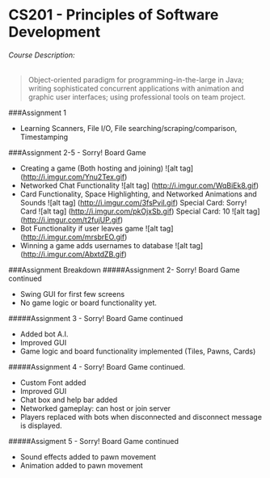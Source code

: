 # CS201 - Principles of Software Development

###### Course Description:
>Object-oriented paradigm for programming-in-the-large in Java; writing sophisticated concurrent applications with animation and graphic user interfaces; using professional tools on team project.


###Assignment 1
- Learning Scanners, File I/O, File searching/scraping/comparison, Timestamping

###Assignment 2-5 - Sorry! Board Game
- Creating a game (Both hosting and joining)
![alt tag] (http://i.imgur.com/Ynu2Tex.gif)
- Networked Chat Functionality
![alt tag] (http://i.imgur.com/WqBiEk8.gif)
- Card Functionality, Space Highlighting, and Networked Animations and Sounds
![alt tag] (http://i.imgur.com/3fsPviI.gif)
Special Card: Sorry! Card
![alt tag] (http://i.imgur.com/pkOjxSb.gif)
Special Card: 10
![alt tag] (http://i.imgur.com/t2fujUP.gif)
- Bot Functionality if user leaves game
![alt tag] (http://i.imgur.com/mrsbrEO.gif)
- Winning a game adds usernames to database
![alt tag] (http://i.imgur.com/AbxtdZB.gif)

###Assignment Breakdown
#####Assignment 2- Sorry! Board Game continued
- Swing GUI for first few screens
- No game logic or board functionality yet.

#####Assignment 3 - Sorry! Board Game continued
- Added bot A.I.
- Improved GUI
- Game logic and board functionality implemented (Tiles, Pawns, Cards)

#####Assignment 4 - Sorry! Board Game continued.
- Custom Font added
- Improved GUI
- Chat box and help bar added
- Networked gameplay: can host or join server
- Players replaced with bots when disconnected and disconnect message is displayed.

#####Assigment 5 - Sorry! Board Game continued
- Sound effects added to pawn movement
- Animation added to pawn movement

